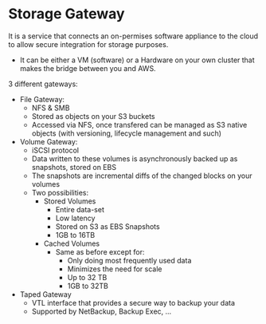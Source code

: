 # Storage Gateway

It is a service that connects an on-permises software appliance to the cloud to allow secure integration for storage purposes.

* It can be either a VM (software) or a Hardware on your own cluster that makes the bridge between you and AWS.


3 different gateways:

* File Gateway:
  * NFS & SMB
  * Stored as objects on your S3 buckets
  * Accessed via NFS, once transfered can be managed as S3 native objects (with versioning, lifecycle management and such)
* Volume Gateway:
  * iSCSI protocol
  * Data written to these volumes is asynchronously backed up as snapshots, stored on EBS
  * The snapshots are incremental diffs of the changed blocks on your volumes
  * Two possibilities:
    * Stored Volumes
      * Entire data-set
      * Low latency
      * Stored on S3 as EBS Snapshots
      * 1GB to 16TB
    * Cached Volumes
      * Same as before except for:
        * Only doing most frequently used data
        * Minimizes the need for scale
        * Up to 32 TB
        * 1GB to 32TB
* Taped Gateway
  * VTL interface that provides a secure way to backup your data
  * Supported by NetBackup, Backup Exec, ...
